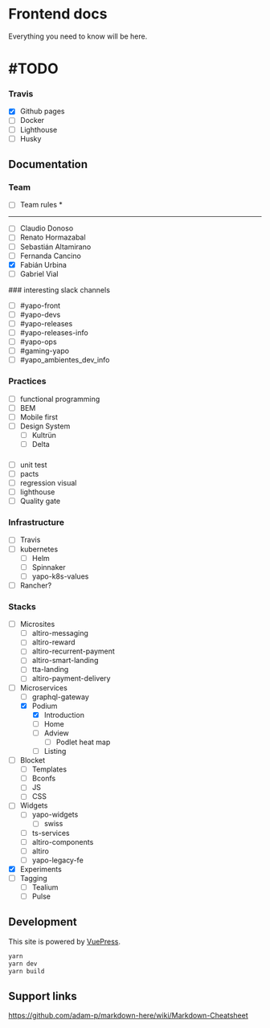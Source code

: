 # Frontend docs

Everything you need to know will be here.

# #TODO

### Travis
- [x] Github pages
- [ ] Docker
- [ ] Lighthouse
- [ ] Husky

## Documentation

### Team

- [ ] Team rules *
---
- [ ] Claudio Donoso
- [ ] Renato Hormazabal
- [ ] Sebastián Altamirano
- [ ] Fernanda Cancino
- [X] Fabián Urbina
- [ ] Gabriel Vial

### interesting slack channels
- [ ] #yapo-front
- [ ] #yapo-devs
- [ ] #yapo-releases
- [ ] #yapo-releases-info
- [ ] #yapo-ops
- [ ] #gaming-yapo
- [ ] #yapo_ambientes_dev_info

### Practices
- [ ] functional programming
- [ ] BEM
- [ ] Mobile first
- [ ] Design System
  - [ ] Kultrün
  - [ ] Delta

### 
- [ ] unit test
- [ ] pacts
- [ ] regression visual
- [ ] lighthouse
- [ ] Quality gate

### Infrastructure
- [ ] Travis
- [ ] kubernetes
  - [ ] Helm
  - [ ] Spinnaker
  - [ ] yapo-k8s-values
- [ ] Rancher?

### Stacks
- [ ] Microsites
    - [ ] altiro-messaging
    - [ ] altiro-reward
    - [ ] altiro-recurrent-payment
    - [ ] altiro-smart-landing
    - [ ] tta-landing
    - [ ] altiro-payment-delivery
- [ ] Microservices
  - [ ] graphql-gateway
  - [x] Podium
    - [x] Introduction
    - [ ] Home
    - [ ] Adview
      - [ ] Podlet heat map
    - [ ] Listing
- [ ] Blocket
  - [ ] Templates
  - [ ] Bconfs
  - [ ] JS
  - [ ] CSS
- [ ] Widgets
  - [ ] yapo-widgets
    - [ ] swiss
  - [ ] ts-services
  - [ ] altiro-components
  - [ ] altiro
  - [ ] yapo-legacy-fe
- [x] Experiments
- [ ] Tagging
  - [ ] Tealium
  - [ ] Pulse

## Development

This site is powered by [VuePress](https://vuepress.vuejs.org/).

``` bash
yarn
yarn dev
yarn build
```

## Support links

https://github.com/adam-p/markdown-here/wiki/Markdown-Cheatsheet
